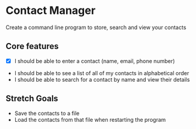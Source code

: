 # Contact Manager

Create a command line program to store, search and view your contacts

## Core features

- [x] I should be able to enter a contact (name, email, phone number)
- I should be able to see a list of all of my contacts in alphabetical order
- I should be able to search for a contact by name and view their details

## Stretch Goals

- Save the contacts to a file
- Load the contacts from that file when restarting the program
